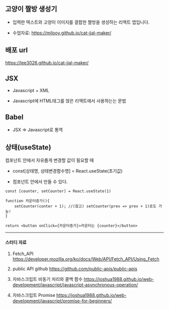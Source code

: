 ## 고양이 짤방 생성기

- 입력한 텍스트와 고양이 이미지를 결합한 짤방을 생성하는 리액트 앱입니다.

- 수업자료: <https://milooy.github.io/cat-jjal-maker/>

## 배포 url

https://lee3026.github.io/cat-jjal-maker/

## JSX

- Javascript + XML

- Javascript에 HTML태그를 얹은 리액트에서 사용하는는 문법

## Babel

- JSX => Javascript로 통역

## 상태(useState)

컴포넌트 안에서 자유롭게 변경할 값이 필요할 때

- const[상태명, 상태변경함수명] = React.useState(초기값)

- 컴포넌트 안에서 만들 수 있다.

```
const [counter, setCounter] = React.useState(1)

function 카운터증가(){
    setCounter(conter + 1); //(참고) setCounter(prev => prev + 1)로도 가능!
}

return <button onClick={카운터증가}>카운터는 {counter}</button>
```




---

#### 스터디 자료

1. Fetch_API <https://developer.mozilla.org/ko/docs/Web/API/Fetch_API/Using_Fetch>

2. public API github <https://github.com/public-apis/public-apis>

3. 자바스크립트 비동기 처리와 콜백 함수 <https://joshua1988.github.io/web-development/javascript/javascript-asynchronous-operation/>

4. 자바스크립트 Promise <https://joshua1988.github.io/web-development/javascript/promise-for-beginners/>

